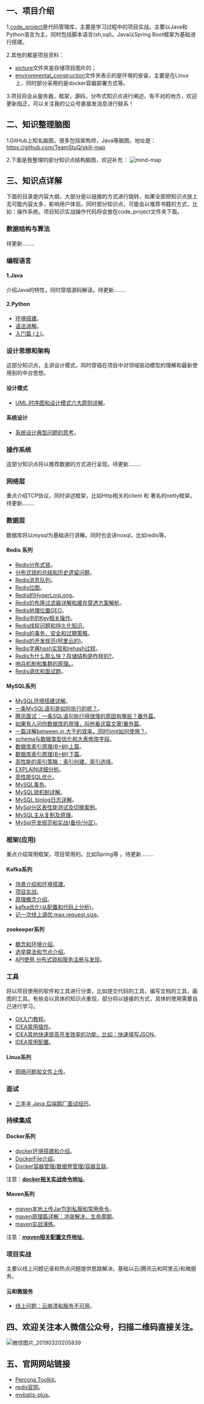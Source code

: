 ## 一、项目介绍
1.[code_project](https://github.com/zfrHJ/aaron_architecture_road/tree/master/code_project)是代码管理库，主要是学习过程中的项目实战。主要以Java和Python语言为主，同时包括脚本语言(sh,sql)。Java以Spring Boot框架为基础进行搭建。

2.其他的都是项目资料：
* [picture](https://github.com/zfrHJ/aaron_architecture_road/tree/master/picture)文件夹是存储项目图片的；  
* [environmental_construction](https://github.com/zfrHJ/aaron_architecture_road/tree/master/environmental_construction)文件夹表示的是环境的安装，主要是在Linux上，同时部分采用的是docker容器部署方式等。

3.项目将会从服务器，框架，源码，分布式知识点进行阐述。有不对的地方，欢迎更新指正，可以关注我的公众号直接发消息进行联系！

## 二、知识整理脑图
1.GitHub上知名脑图，很多包括架构师，Java等脑图。地址是：https://github.com/TeamStuQ/skill-map

2.下面是我整理的部分知识点结构脑图，欢迎补充：
![mind-map](https://github.com/zfrHJ/aaron_architecture_road/blob/master/picture/mind-map.png)

## 三、知识点详解
下面的目录是内容大纲，大部分是以链接的方式进行跳转，如果全部把知识点放上去可能内容太多，影响用户体验。同时部分知识点，可能会以推荐书籍的方式，比如：操作系统。项目知识实战操作代码将会放在code_project文件夹下面。

### 数据结构与算法
待更新........

### 编程语言

#### 1.Java
介绍Java的特性，同时穿插源码解读。待更新........

#### 2.Python
* [环境搭建](https://mp.weixin.qq.com/s/d2C_fnbhErABT8Mwhhk5OQ)。  
* [语法讲解](https://mp.weixin.qq.com/s/TQY_ciSeFKQxRv1Q5twqyw)。
* [入门篇 (上)](https://mp.weixin.qq.com/s/Xb5lb5aEYaz0p_PCmUD2xQ)。

### 设计思想和架构
这部分知识点，主讲设计模式，同时穿插在项目中对领域驱动模型的理解和最新使用到的中台思想。

#### 设计模式
* [UML,时序图和设计模式六大原则详解](https://mp.weixin.qq.com/s/UCinvvvTaqKTCVilz_vvBw)。


#### 系统设计
* [系统设计典型问题的思考](https://mp.weixin.qq.com/s/ds2FVCBhBS-5NTuWcggu1Q)。

### 操作系统
这部分知识点将以推荐数据的方式进行呈现。待更新........

### 网络层
重点介绍TCP协议，同时讲述框架，比如Http相关的client 和 著名的netty框架。待更新........

### 数据层
数据库将以mysql为基础进行讲解。同时也会讲nosql，比如redis等。

#### Redis 系列
* [Redis分布式锁](https://mp.weixin.qq.com/s/bxIZDcmh7XW5xDuiHQ61nw)。  
* [分布式锁的总结和历史遗留问题](https://mp.weixin.qq.com/s/Y3zQewWeTSIR04IGTZcV9w)。  
* [Redis消息队列](https://mp.weixin.qq.com/s/u_WN87XJ96LVlZEMuZF91w)。  
* [Redis位图](https://mp.weixin.qq.com/s/qVNmNQnd20rtvpkSz_Lr7A)。  
* [Redis的HyperLogLong](https://mp.weixin.qq.com/s/1YNMG13l0881rZvjaS2YXw)。  
* [Redis的布隆过滤器详解和缓存穿透方案解析](https://mp.weixin.qq.com/s/gKVWCGUnCL8HtIuM3U-_6g)。  
* [Redis地理位置GEO](https://mp.weixin.qq.com/s/Bt6amvb0X6CHrDM2ntPN8A)。  
* [Redis中的Key相关操作](https://mp.weixin.qq.com/s/3bELqu1aU-U-pYra9BoMMg)。  
* [Redis线程问题和持久化知识](https://mp.weixin.qq.com/s/ykiN5Vxsb_-IXzdS2lPaFQ)。  
* [Redis的事务，安全和过期策略](https://mp.weixin.qq.com/s/TxsuNnV7BgAqMjfFQBNpBA)。  
* [Redis的开发规范(阿里云的)](https://mp.weixin.qq.com/s/8DAErvYvNMRrLfUdhqqkJw)。  
* [Redis字典hash实现和rehash过程](https://mp.weixin.qq.com/s/mYkdZeULsyHbvx6OqdMSPg)。  
* [Redis为什么那么快？存储结构是咋样的?](https://mp.weixin.qq.com/s/WrXxtrw1S6_OZ7b9AsWZxg)。  
* [哨兵机制和集群的原理。](https://mp.weixin.qq.com/s/I2b6OO1Sg3vmymuAPUru-w)。  
* [Redis调优和面试题](https://mp.weixin.qq.com/s/oqWaZsahTYFudWDbfGPUbw)。  

#### MySQL系列
* [MySQL环境搭建详解](https://mp.weixin.qq.com/s/gMzH2AbhhNksESz5z4xGqg)。
* [一条MySQL语句是如何执行的呢？](https://mp.weixin.qq.com/s/Ee8j4zDGtbDVg3FBS_gx_g)。
* [腾讯面试：一条SQL语句执行得很慢的原因有哪些？番外篇](https://mp.weixin.qq.com/s/A4HOPReSmC7DH2BhH4G5pQ)。
* [如果有人问你数据库的原理，叫他看这篇文章!番外篇](https://mp.weixin.qq.com/s/_jUud1jG9IO8ElEzxERFGA)。
* [一篇详解between,in,大于的效率，同时limit如何使用？](https://mp.weixin.qq.com/s/wjg-adOozLVMIUwdS1EdUg)。
* [schema与数据类型优化和大表修改字段](https://mp.weixin.qq.com/s/dguzCmhTc7kF7fBXhzkQBw)。
* [数据库索引原理(B+树)上篇](https://mp.weixin.qq.com/s/uGtNIAtTpCHWELgxyMHvOw)。
* [数据库索引原理(B+树)下篇](https://mp.weixin.qq.com/s/864XgIq6oHaMYiZfUUS8pQ)。
* [高性能的索引策略：索引创建，索引选择](https://mp.weixin.qq.com/s/rnGWrN01rqvRqN_fCF9N1Q)。
* [EXPLAIN详细分析](https://mp.weixin.qq.com/s/DX13M72CaKA2Fu68kZty4A)。
* [高性能SQL优化](https://mp.weixin.qq.com/s/62IUhDo2W7vvvGuYbxWK1A)。
* [MySQL事务](https://mp.weixin.qq.com/s/4jEcUO0qVDCvf8Ae8Y1AnQ)。
* [MySQL锁机制详解](https://mp.weixin.qq.com/s/HROfk9pNQ7wDYL-ZELiYQA)。
* [MySQL binlog日志详解](https://mp.weixin.qq.com/s/WSzFbEwa9Elgcm7KbwcleA)。
* [MySql分区表性能测试及切换案例](https://mp.weixin.qq.com/s/Ls13LQXld87NynsH3ENLJQ)。
* [MySQL主从复制及原理](https://mp.weixin.qq.com/s/rEgZLaeauGuqBQWfFmfYyg)。
* [MySql开发规范和实战(备份/分区)](https://mp.weixin.qq.com/s/VgD2dR5igpLcr3V94Ig1IA)。

### 框架(应用)
重点介绍常用框架，项目常用的。比如Spring等 。待更新........

#### Kafka系列
* [场景介绍和环境搭建](https://mp.weixin.qq.com/s/IKSPS5Ile3JnCSkvTrRxwA)。  
* [项目实战](https://mp.weixin.qq.com/s/GHx1GTlJFHpzQNqPpJ68LA)。  
* [原理概念介绍](https://mp.weixin.qq.com/s/77CgXVuCuq77vZfzrrVI2Q)。  
* [kafka优化(从配置和代码上分析)](https://mp.weixin.qq.com/s/Pp5Aq5SUdbXDosmWifLmrQ)。  
* [记一次线上调优:max.request.size](https://mp.weixin.qq.com/s/7QHdmIxo8AYZbhw0zcTVnQ)。

#### zookeeper系列
* [概念和环境介绍](https://mp.weixin.qq.com/s/wn0Evzf4hj6gEd2wV773UA)。
* [选举算法和节点介绍](https://mp.weixin.qq.com/s/MOfHU7R2-pG8eqb7YkHFGA)。
* [API使用,分布式锁和服务注册与发现](https://mp.weixin.qq.com/s/W1wM5UNUFRAJZA02RLvIvw)。

### 工具
将以项目使用的软件和工具进行分类，比如提交代码的工具，编写文档的工具，画图的工具。有些会以具体的知识点重现，部分将以链接的方式，具体的使用需要自己进行学习。

* [Git入门教程](https://mp.weixin.qq.com/s/WTtVh3ZS9bNMbfDB7ZkqUQ)。
* [IDEA常用插件](https://mp.weixin.qq.com/s/zyIKY0Bc7DXic7kQN-zuRA)。
* [IDEA其他快速提高开发效率的功能，比如：快速填写JSON](https://mp.weixin.qq.com/s/xdwVj6hnZsT8B42yGz1w7w)。
* [IDEA常用配置](https://mp.weixin.qq.com/s/RCaPdXUHAbFz_caOixz8FQ)。

#### Linux系列
* [网络问题和文件上传](https://mp.weixin.qq.com/s/ST7YNvbtl6KH20Y5jfk7EA)。

### 面试
* [三年半 Java 后端鹅厂面试经历](https://mp.weixin.qq.com/s/oAiXvB9kZ_bNjCaK8ZyaTA)。

### 持续集成

#### Docker系列
* [docker环境搭建和介绍](https://mp.weixin.qq.com/s/Rmh5rDTjl-LyT1pOagkm1A)。
* [DockerFile介绍](https://mp.weixin.qq.com/s/qtaXJDje6eFBf_27gVGoBw)。
* [Docker容器管理/数据卷管理/容器互联](https://mp.weixin.qq.com/s/_uJTlx5OIwC22s-Lc-V0xg)。

注意：[**docker相关实战命令地址**](https://github.com/zfrHJ/aaron_architecture_road/tree/master/environmental_construction/docker)。

#### Maven系列
* [maven本地上传Jar包到私服和常用命令](https://mp.weixin.qq.com/s/l82AV9-wh0aih1y-HWQSbA)。
* [maven原理篇详解：冲突解决，生命周期](https://mp.weixin.qq.com/s/Kxevch-FpDfkY2zuXUbUvw)。
* [maven实战演练](https://mp.weixin.qq.com/s/AGqA0s0IPkIzelU1sJVH8A)。

注意：[**maven相关配置文件地址**](https://github.com/zfrHJ/aaron_architecture_road/tree/master/environmental_construction/maven)。

### 项目实战
主要以线上问题记录和热点问题提供思路解决。基础以云(腾讯云和阿里云)和微服务。
#### 云和微服务
* [线上问题：云崩溃和服务不可用](https://mp.weixin.qq.com/s/vLYAKW-w4eKr7JgXHPbUOw)。


## 四、欢迎关注本人微信公众号，扫描二维码直接关注。

![微信图片_20190320205839](https://github.com/zfrHJ/aaron_architecture_road/blob/master/picture/aaron.jpg)

## 五、官网网站链接

* [Percona Toolkit](https://www.percona.com/downloads/percona-toolkit/LATEST/)。
* [redis官网](https://redis.io/)。
* [mybatis-plus](https://mp.baomidou.com/)。




